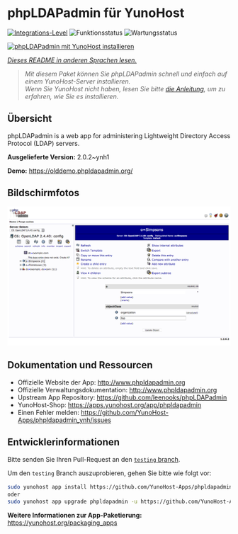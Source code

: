 <!--
N.B.: Diese README wurde automatisch von <https://github.com/YunoHost/apps/tree/master/tools/readme_generator> generiert.
Sie darf NICHT von Hand bearbeitet werden.
-->

# phpLDAPadmin für YunoHost

[![Integrations-Level](https://apps.yunohost.org/badge/integration/phpldapadmin)](https://ci-apps.yunohost.org/ci/apps/phpldapadmin/)
![Funktionsstatus](https://apps.yunohost.org/badge/state/phpldapadmin)
![Wartungsstatus](https://apps.yunohost.org/badge/maintained/phpldapadmin)

[![phpLDAPadmin mit YunoHost installieren](https://install-app.yunohost.org/install-with-yunohost.svg)](https://install-app.yunohost.org/?app=phpldapadmin)

*[Dieses README in anderen Sprachen lesen.](./ALL_README.md)*

> *Mit diesem Paket können Sie phpLDAPadmin schnell und einfach auf einem YunoHost-Server installieren.*  
> *Wenn Sie YunoHost nicht haben, lesen Sie bitte [die Anleitung](https://yunohost.org/install), um zu erfahren, wie Sie es installieren.*

## Übersicht

phpLDAPadmin is a web app for administering Lightweight Directory Access Protocol (LDAP) servers.

**Ausgelieferte Version:** 2.0.2~ynh1

**Demo:** <https://olddemo.phpldapadmin.org/>

## Bildschirmfotos

![Bildschirmfotos von phpLDAPadmin](./doc/screenshots/screenshot.png)

## Dokumentation und Ressourcen

- Offizielle Website der App: <http://www.phpldapadmin.org>
- Offizielle Verwaltungsdokumentation: <http://www.phpldapadmin.org>
- Upstream App Repository: <https://github.com/leenooks/phpLDAPadmin>
- YunoHost-Shop: <https://apps.yunohost.org/app/phpldapadmin>
- Einen Fehler melden: <https://github.com/YunoHost-Apps/phpldapadmin_ynh/issues>

## Entwicklerinformationen

Bitte senden Sie Ihren Pull-Request an den [`testing` branch](https://github.com/YunoHost-Apps/phpldapadmin_ynh/tree/testing).

Um den `testing` Branch auszuprobieren, gehen Sie bitte wie folgt vor:

```bash
sudo yunohost app install https://github.com/YunoHost-Apps/phpldapadmin_ynh/tree/testing --debug
oder
sudo yunohost app upgrade phpldapadmin -u https://github.com/YunoHost-Apps/phpldapadmin_ynh/tree/testing --debug
```

**Weitere Informationen zur App-Paketierung:** <https://yunohost.org/packaging_apps>
